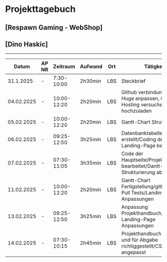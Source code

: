 # Projekttagebuch
## [Respawn Gaming - WebShop]

## [Dino Haskic]
---
| Datum      | AP NR | Zeitraum    | Aufwand | Ort | Tätigkeit                                                                             | Probleme                            | Quellen             |
|------------|-------|-------------|---------|-----|---------------------------------------------------------------------------------------|-------------------------------------|---------------------|
| 31.1.2025  | -     | 7:30-10:00  | 2h30min | LBS | Steckbrief                                                                            | Ideenfindung                        | [Projektmanagement] |
| 04.02.2025 | -     | 10:00-12:20 | 2h20min | LBS | Github verbindung testen, Huge anpassen, Online Hosting versuchen Daten hochzuladen   | Daten beim Online Hosting hochladen | [Projektmanagement] |
| 05.02.2025 | -     | 10:00-12:20 | 2h20min | LBS | Gantt-Chart Strukturierung                                                            | ---                                 | [Projektmanagement] |
| 06.02.2025 | -     | 09:25-12:50 | 3h25min | LBS | Datenbanktabellen erstellt/Coding der Landing-Page begonnen                           | ---                                 | [Projektmanagement] |
| 07.02.2025 | -     | 07:30-11:05 | 3h35min | LBS | Code der Hauptseite/Projekthandbuch bearbeitet/Gantt-Chart-Strukturierung abschließen | ---                                 | [Projektmanagement] |
| 11.02.2025 | -     | 10:00-12:20 | 2h20min | LBS | Gantt-Chart Fertigstellung/github Push-Pull Tests/Landing-Page Anpassungen            | ---                                 | [Projektmanagement] |
| 13.02.2025 | -     | 09:25-12:50 | 3h25min | LBS | Anpassung Projekthandbuch/weitere Landing-Page Anpassungen                            | Projekthandbuch Einträge zu ungenau | [Projektmanagement] |
| 14.02.2025 | -     | 07:30-10:15 | 2h45min | LBS | Projekthandbuch bearbeitet und für Abgabe richtiggestellt/CSS angepasst               | ---                                 | [Projektmanagement] |
